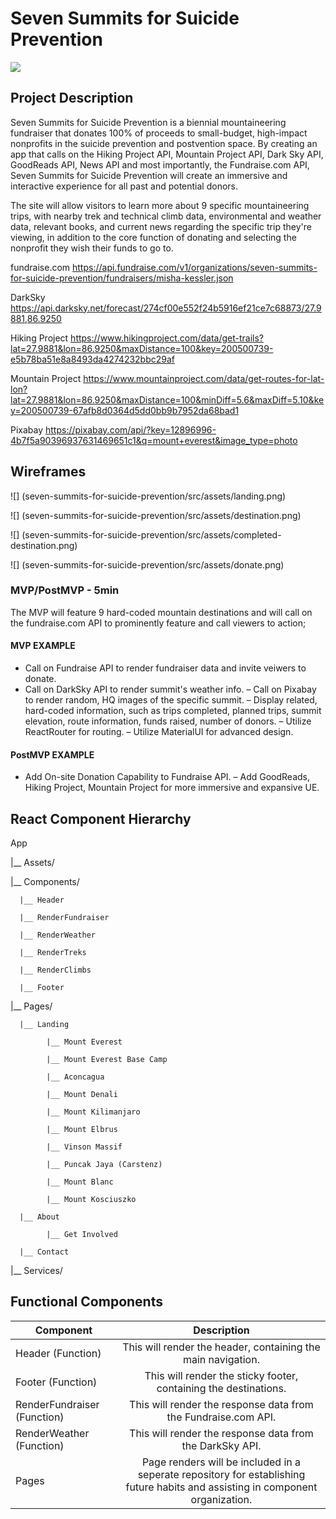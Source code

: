 # Seven Summits for Suicide Prevention 

![](https://i.giphy.com/media/fXgKfzV4aaHQI/source.gif)

## Project Description

Seven Summits for Suicide Prevention is a biennial mountaineering fundraiser that donates 100% of proceeds to small-budget, high-impact nonprofits in the suicide prevention and postvention space. By creating an app that calls on the Hiking Project API, Mountain Project API, Dark Sky API, GoodReads API, News API and most importantly, the Fundraise.com API, Seven Summits for Suicide Prevention will create an immersive and interactive experience for all past and potential donors.

The site will allow visitors to learn more about 9 specific mountaineering trips, with nearby trek and technical climb data, environmental and weather data, relevant books, and current news regarding the specific trip they're viewing, in addition to the core function of donating and selecting the nonprofit they wish their funds to go to.

fundraise.com https://api.fundraise.com/v1/organizations/seven-summits-for-suicide-prevention/fundraisers/misha-kessler.json

DarkSky https://api.darksky.net/forecast/274cf00e552f24b5916ef21ce7c68873/27.9881,86.9250

Hiking Project https://www.hikingproject.com/data/get-trails?lat=27.9881&lon=86.9250&maxDistance=100&key=200500739-e5b78ba51e8a8493da4274232bbc29af

Mountain Project https://www.mountainproject.com/data/get-routes-for-lat-lon?lat=27.9881&lon=86.9250&maxDistance=100&minDiff=5.6&maxDiff=5.10&key=200500739-67afb8d0364d5dd0bb9b7952da68bad1

Pixabay https://pixabay.com/api/?key=12896996-4b7f5a90396937631469651c1&q=mount+everest&image_type=photo

## Wireframes

![] (seven-summits-for-suicide-prevention/src/assets/landing.png)

![] (seven-summits-for-suicide-prevention/src/assets/destination.png)

![] (seven-summits-for-suicide-prevention/src/assets/completed-destination.png)

![] (seven-summits-for-suicide-prevention/src/assets/donate.png)

### MVP/PostMVP - 5min

The MVP will feature 9 hard-coded mountain destinations and will call on the fundraise.com API to prominently feature and call viewers to action; 

#### MVP EXAMPLE
- Call on Fundraise API to render fundraiser data and invite veiwers to donate.
- Call on DarkSky API to render summit's weather info.
– Call on Pixabay to render random, HQ images of the specific summit.
– Display related, hard-coded information, such as trips completed, planned trips, summit elevation, route information, funds raised, number of donors.
– Utilize ReactRouter for routing.
– Utilize MaterialUI for advanced design.

#### PostMVP EXAMPLE

- Add On-site Donation Capability to Fundraise API. 
– Add GoodReads, Hiking Project, Mountain Project for more immersive and expansive UE.

## React Component Hierarchy

App

|__ Assets/

|__ Components/

      |__ Header

      |__ RenderFundraiser

      |__ RenderWeather

      |__ RenderTreks

      |__ RenderClimbs

      |__ Footer

|__ Pages/

      |__ Landing

            |__ Mount Everest

            |__ Mount Everest Base Camp

            |__ Aconcagua

            |__ Mount Denali

            |__ Mount Kilimanjaro

            |__ Mount Elbrus

            |__ Vinson Massif

            |__ Puncak Jaya (Carstenz)

            |__ Mount Blanc

            |__ Mount Kosciuszko

      |__ About

            |__ Get Involved

      |__ Contact

|__ Services/


## Functional Components

| Component | Description | 
| --- | :---: | 
| Header (Function) | This will render the header, containing the main navigation. | 
| Footer (Function) | This will render the sticky footer, containing the destinations. | 
| RenderFundraiser (Function) | This will render the response data from the Fundraise.com API. | 
| RenderWeather (Function) | This will render the response data from the DarkSky API. |
| Pages | Page renders will be included in a seperate repository for establishing future habits and assisting in component organization. | 


<!-- ## Time Frames
Time frames are also key in the development cycle.  You have limited time to code all phases of the game.  Your estimates can then be used to evalute game possibilities based on time needed and the actual time you have before game must be submitted. It's always best to pad the time by a few hours so that you account for the unknown so add and additional hour or two to each component to play it safe. Also, put a gif at the top of your Readme before you pitch, and you'll get a panda prize.

| Component | Priority | Estimated Time | Time Invetsted | Actual Time |
| --- | :---: |  :---: | :---: | :---: |

## Helper Functions
Helper functions should be generic enought that they can be reused in other applications. Use this section to document all helper functions that fall into this category.

## Additional Libraries
 MaterialUI
 React Router DOM

## Code Snippet
Use this section to include a brief code snippet of functionality that you are proud of an a brief description  

## Issues and Resolutions
 Use this section to list of all major issues encountered and their resolution.  -->